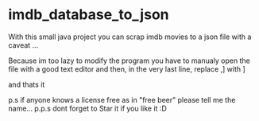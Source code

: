 # imdb_database_to_json
With this small java project you can scrap imdb movies to a json file with a caveat ...

Because im too lazy to modify the program you have to manualy open the file with a good text editor and then, 
in the very last line,
replace
,]
with 
]

and thats it

p.s if anyone knows a license free as in "free beer" please tell me the name...
p.p.s dont forget to Star it if you like it :D
